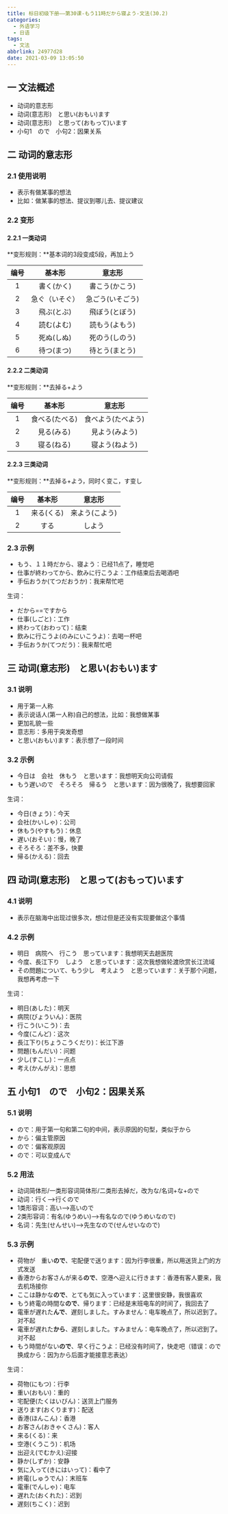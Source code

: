 ```yaml
---
title: 标日初级下册——第30课-もう11時だから寝よう-文法(30.2)
categories:
  - 外语学习
  - 日语
tags:
  - 文法
abbrlink: 24977d28
date: 2021-03-09 13:05:50
---
```

## 一 文法概述

* 动词的意志形
* 动词(意志形)　と思い(おもい)ます
* 动词(意志形)　と思って(おもって)います
* 小句1　ので　小句2：因果关系

<!--more-->

## 二 动词的意志形

### 2.1 使用说明

* 表示有做某事的想法
* 比如：做某事的想法、提议到哪儿去、提议建议

### 2.2 变形

#### 2.2.1 一类动词

**变形规则：**基本词的3段变成5段，再加上う

| 编号 |     基本形     |      意志形      |
| :--: | :------------: | :--------------: |
|  1   |   書く(かく)   |  書こう(かこう)  |
|  2   | 急ぐ（いそぐ） | 急ごう(いそごう) |
|  3   |   飛ぶ(とぶ)   |  飛ぼう(とぼう)  |
|  4   |   読む(よむ)   |  読もう(よもう)  |
|  5   |   死ぬ(しぬ)   |  死のう(しのう)  |
|  6   |   待つ(まつ)   |  待とう(まとう)  |

#### 2.2.2 二类动词

**变形规则：**去掉る+よう

| 编号 |     基本形     |       意志形       |
| :--: | :------------: | :----------------: |
|  1   | 食べる(たべる) | 食べよう(たべよう) |
|  2   |   見る(みる)   |   見よう(みよう)   |
|  3   |   寝る(ねる)   |   寝よう(ねよう)   |

#### 2.2.3 三类动词
**变形规则：**去掉る+よう，同时く变こ，す变し

| 编号 |   基本形   |     意志形     |
| :--: | :--------: | :------------: |
|  1   | 来る(くる) | 来よう(こよう) |
|  2   |    する    |     しよう     |

### 2.3 示例

* もう、１１時だから、寝よう：已经11点了，睡觉吧
* 仕事が終わってから、飲みに行こうよ：工作结束后去喝酒吧
* 手伝おうか(てつだおうか)：我来帮忙吧

生词：

* だから==ですから
* 仕事(しごと)：工作
* 終わって(おわって)：结束
* 飲みに行こうよ(のみにいこうよ)：去喝一杯吧
* 手伝おうか(てつだう)：我来帮忙吧

## 三 动词(意志形)　と思い(おもい)ます

### 3.1 说明

* 用于第一人称
* 表示说话人(第一人称)自己的想法，比如：我想做某事
* 更加礼貌一些
* 意志形：多用于突发奇想
* と思い(おもい)ます：表示想了一段时间

### 3.2 示例

* 今日は　会社　休もう　と思います：我想明天向公司请假
* もう遅いので　そろそろ　帰るう　と思います：因为很晚了，我想要回家

生词：

* 今日(きょう)：今天
* 会社(かいしゃ)：公司
* 休もう(やすもう)：休息
* 遅い(おそい)：慢，晚了
* そろそろ：差不多，快要
* 帰る(かえる)：回去

## 四 动词(意志形)　と思って(おもって)います

### 4.1 说明

* 表示在脑海中出现过很多次，想过但是还没有实现要做这个事情

### 4.2 示例

* 明日　病院へ　行こう　思っています：我想明天去趟医院
* 今度、長江下り　しよう　と思っています：这次我想做轮渡欣赏长江流域
* その問題について、もう少し　考えよう　と思っています：关于那个问题，我想再考虑一下

生词：

* 明日(あした)：明天
* 病院(びょういん)：医院
* 行こう(いこう)：去
* 今度(こんど)：这次
* 長江下り(ちょうこうくだり)：长江下游
* 問題(もんだい)：问题
* 少し(すこし)：一点点
* 考え(かんがえ)：思想

## 五 小句1　ので　小句2：因果关系

### 5.1 说明

* ので：用于第一句和第二句的中间，表示原因的句型，类似于から
* から：偏主管原因
* ので：偏客观原因
* ので：可以变成んで

### 5.2 用法

* 动词简体形/一类形容词简体形/二类形去掉だ，改为な/名词+な+ので
* 动词：行く——>行くので
* 1类形容词：高い——>高いので
* 2类形容词：有名(ゆうめい)——>有名なので(ゆうめいなので)
* 名词：先生(せんせい)——>先生なので(せんせいなので)

### 5.3 示例

* 荷物が　重い**ので**、宅配便で送ります：因为行李很重，所以用送货上门的方式发送
* 香港からお客さんが来る**ので**、空港へ迎えに行きます：香港有客人要来，我去机场接你
* ここは静かな**ので**、とても気に入っています：这里很安静，我很喜欢
* もう終電の時間な**ので**、帰ります：已经是末班电车的时间了，我回去了
* 電車が遅れた**んで**、遅刻しました。すみません：电车晚点了，所以迟到了。对不起
* 電車が遅れた**から**、遅刻しました。すみません：电车晚点了，所以迟到了。对不起
* もう時間がない**ので**、早く行こうよ：已经没有时间了，快走吧（错误：ので换成から：因为から后面才能接意志表达）

生词：

* 荷物(にもつ)：行李
* 重い(おもい)：重的
* 宅配便(たくはいびん)：送货上门服务
* 送ります(おくります)：配送
* 香港(ほんこん)：香港
* お客さん(おきゃくさん)：客人
* 来る(くる)：来
* 空港(くうこう)：机场
* 出迎え(でむかえ):迎接
* 静か(しずか)：安静
* 気に入って(きにはいって)：看中了
* 終電(しゅうでん)：末班车
* 電車(でんしゃ)：电车
* 遅れた(おくれた)：迟到
* 遅刻(ちこく)：迟到

